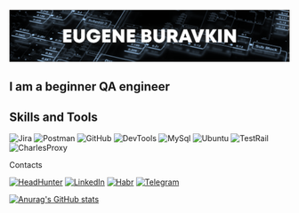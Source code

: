 ![Header](https://github.com/EugeneHero/eugenehero/blob/main/assets/head.png)

## I am a beginner QA engineer

## Skills and Tools
![Jira](https://img.shields.io/badge/-Jira-090909?style=for-the-badge&logo=jira&logoColor=2481FC)
![Postman](https://img.shields.io/badge/-Postman-090909?style=for-the-badge&logo=postman&logoColor=F26B3A)
![GitHub](https://img.shields.io/badge/-GitHub-090909?style=for-the-badge&logo=GitHub&logoColor=FFFFFF)
![DevTools](https://img.shields.io/badge/-devtools-090909?style=for-the-badge&logo=googlechrome&logoColor=239443)
![MySql](https://img.shields.io/badge/-mysql-090909?style=for-the-badge&logo=mysql&logoColor=E97100)
![Ubuntu](https://img.shields.io/badge/-Ubuntu-090909?style=for-the-badge&logo=ubuntu&logoColor=DD4814)
![TestRail](https://img.shields.io/badge/-TestRail-090909?style=for-the-badge&logo=testrail&logoColor=2481FC)
![CharlesProxy](https://img.shields.io/badge/-Charlesproxy-090909?style=for-the-badge&logo=Charlesproxy&logoColor=2481FC)



Contacts

[![HeadHunter](https://img.shields.io/badge/-Headhunter-090909?style=for-the-badge&logo=headhunter&logoColor=2481FC)](https://tomsk.hh.ru/applicant/resumes/view?resume=1c85c82aff0b72a1430039ed1f45434e513751)
[![LinkedIn](https://img.shields.io/badge/-LinkedIn-090909?style=for-the-badge&logo=Linkedin&logoColor=2481FC)](https://www.linkedin.com/in/%D0%B5%D0%B2%D0%B3%D0%B5%D0%BD%D0%B8%D0%B9-%D0%B1%D1%83%D1%80%D0%B0%D0%B2%D0%BA%D0%B8%D0%BD-605666258/)
[![Habr](https://img.shields.io/badge/-Habr-090909?style=for-the-badge&logo=habr&logoColor=E34D34)](https://career.habr.com/eugenehero)
[![Telegram](https://img.shields.io/badge/-Telegram-090909?style=for-the-badge&logo=telegram&logoColor=279FDA)](https://t.me/Eugenehero)


[![Anurag's GitHub stats](https://github-readme-stats.vercel.app/api?username=EugeneHero&count_private=true&show_icons=true)](https://github.com/anuraghazra/github-readme-stats)